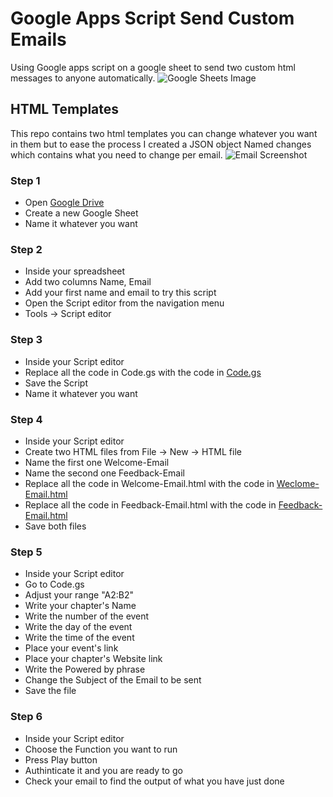 # Google Apps Script Send Custom Emails

Using Google apps script on a google sheet to send two custom html messages to anyone automatically.
![Google Sheets Image](./Helping%20Images/googel%20sheet%20screenshot.png)

## HTML Templates
This repo contains two html templates you can change whatever you want in them but to ease the process I created a JSON object Named changes which contains what you need to change per email.
![Email Screenshot](./Helping%20Images/email%20screenshot.png)

### Step 1
* Open [Google Drive](https://drive.google.com/drive)
* Create a new Google Sheet
* Name it whatever you want

### Step 2
* Inside your spreadsheet
* Add two columns Name, Email
* Add your first name and email to try this script
* Open the Script editor from the navigation menu
* Tools -> Script editor

### Step 3
* Inside your Script editor
* Replace all the code in Code.gs with the code in [Code.gs](./Code.gs)
* Save the Script
* Name it whatever you want

### Step 4
* Inside your Script editor
* Create two HTML files from File -> New -> HTML file
* Name the first one Welcome-Email
* Name the second one Feedback-Email
* Replace all the code in Welcome-Email.html with the code in [Weclome-Email.html](./Welcome-Email.html)
* Replace all the code in Feedback-Email.html with the code in [Feedback-Email.html](./Feedback-Email.html)
* Save both files

### Step 5
* Inside your Script editor
* Go to Code.gs
* Adjust your range "A2:B2"
* Write your chapter's Name
* Write the number of the event
* Write the day of the event
* Write the time of the event
* Place your event's link
* Place your chapter's Website link
* Write the Powered by phrase
* Change the Subject of the Email to be sent
* Save the file

### Step 6
* Inside your Script editor
* Choose the Function you want to run
* Press Play button 
* Authinticate it and you are ready to go
* Check your email to find the output of what you have just done

